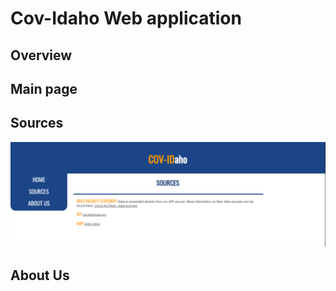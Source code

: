 # Cov-Idaho Web application

## Overview

## Main page

## Sources
![Image of Sources Page](https://github.com/Kensleemoy/SeniorDesign/blob/master/docs/assets/sources_page.PNG)


## About Us
